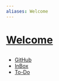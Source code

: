 ```yaml
---
aliases: Welcome
---
```


# [Welcome](index.md)

## 

- [GitHub](https://github.com/antvopilov/Vault)
- [InBox](inbox.md)
- [To-Do](todo.md)





